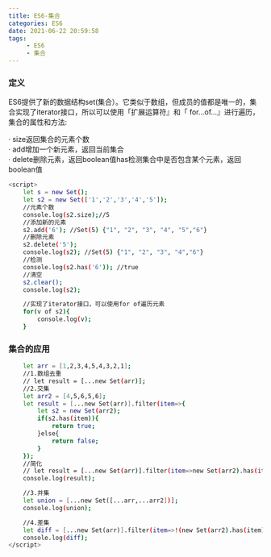```yaml
---
title: ES6-集合
categories: ES6
date: 2021-06-22 20:59:58
tags:  
     - ES6 
     - 集合
---
```

### 定义
ES6提供了新的数据结构set(集合）。它类似于数组，但成员的值都是唯一的，集合实现了iterator接口，所以可以使用「扩展运算符』和「 for…of…』进行遍历，集合的属性和方法: 

· size返回集合的元素个数  
· add增加一个新元素，返回当前集合  
· delete删除元素，返回boolean值has检测集合中是否包含某个元素，返回boolean值  

```bash
<script>
    let s = new Set();
    let s2 = new Set(['1','2','3','4','5']);
    //元素个数
    console.log(s2.size);//5
    //添加新的元素
    s2.add('6'); //Set(5) {"1", "2", "3", "4", "5","6"}
    //删除元素
    s2.delete('5');
    console.log(s2); //Set(5) {"1", "2", "3", "4","6"}
    //检测
    console.log(s2.has('6')); //true
    //清空
    s2.clear();
    console.log(s2);

    //实现了iterator接口，可以使用for of遍历元素
    for(v of s2){
        console.log(v);
    }
```
### 集合的应用
```bash
    let arr = [1,2,3,4,5,4,3,2,1];
    //1.数组去重
    // let result = [...new Set(arr)];
    //2.交集
    let arr2 = [4,5,6,5,6];
    let result = [...new Set(arr)].filter(item=>{
        let s2 = new Set(arr2);
        if(s2.has(item)){
            return true;
        }else{
            return false;
        }
    });
    //简化
    // let result = [...new Set(arr)].filter(item=>new Set(arr2).has(item));
    console.log(result);

    //3.并集
    let union = [...new Set([...arr,...arr2])];
    console.log(union);

    //4.差集
    let diff = [...new Set(arr)].filter(item=>!(new Set(arr2).has(item)));
    console.log(diff);
</script>
```
